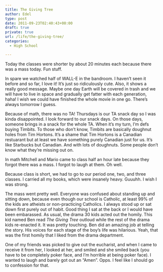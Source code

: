 ```yaml
---
title: The Giving Tree
author: Edel
type: post
date: 2011-09-23T02:40:43+00:00
draft: true
private: true
url: /life/the-giving-tree/
categories:
  - High School

---
```

Today the classes were shorter by about 20 minutes each because there was a mass today. Fun stuff.

In spare we watched half of WALL-E in the bandroom. I haven&#8217;t seen it before and so far, I love it! It&#8217;s just so ridiculously cute. Also, it shows a really good message. Maybe one day Earth will be covered in trash and we will have to live in space and gradually get fatter with each generation, haha! I wish we could have finished the whole movie in one go. There&#8217;s always tomorrow I guess.

Because of math, there was no TA! Thursdays is our TA snack day so I was kinda disappointed. I look forward to our snack days. On those days, someone brings in a snack for the whole TA. When it&#8217;s my turn, I&#8217;m defs buying Timbits. To those who don&#8217;t know, Timbits are basically doughnut holes from Tim Hortons. It&#8217;s a shame that Tim Hortons is a Canadian restuarant but at least we have something purely Canadian just for us. It&#8217;s like Starbucks but Canadian. And with lots of doughnuts. Some people don&#8217;t know what they&#8217;re missing out on.

In math Mitchell and Mario came to class half an hour late because they forgot there was a mass. I forgot to laugh at them. Oh well.

Because class is short, we had to go to our period one, two, and three classes. I carried all my books, which were insanely heavy. Guuuhh. I wish I was strong.

The mass went pretty well. Everyone was confused about standing up and sitting down, because even though our school is Catholic, at least 99% of the kids are atheists or non-practicing Catholics. I always stood up or sat down first purely out of habit. Good thing I sat at the back or I would have been embarassed. As usual, the drama 30 kids acted out the homily. This kid named Ben read _The Giving Tree_ outloud while the rest of the drama kids re-enacted it. It was pretty touching. Ben did an amazing job at telling the story. His voices for each stage of the boy&#8217;s life was hilarious. Yeah, that was the first homily that I liked from the drama department.

One of my friends was picked to give out the eucharist, and when I came to receive it from her, I looked at her, and smiled and she smiled back (you have to be completely poker face, and I&#8217;m horrible at being poker face). I wanted to laugh and barely got out an &#8220;Amen&#8221;. Opps. I feel like I should go to confession for that.

<ol class="footnote">
</ol>